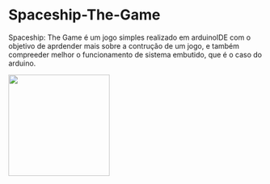 # Spaceship-The-Game

Spaceship: The Game é um jogo simples realizado em arduinoIDE com o objetivo de aprdender mais sobre a contrução de um jogo, e também compreeder melhor o funcionamento de sistema embutido, que é o caso do arduino.


<p float="left">

 <img src="[https://user-images.githubusercontent.com/105131652/186226747-206a5cb6-0390-445f-9ab7-aaa88827750e.jpg](https://github.com/IgorAleixo/Spaceship-The-Game/assets/139579413/750cd353-4d7e-4e9a-af93-63acc2d027ed](https://github.com/IgorAleixo/Spaceship-The-Game/issues/1#issue-1805277612)https://github.com/IgorAleixo/Spaceship-The-Game/issues/1#issue-1805277612" width="200" />
</p>


